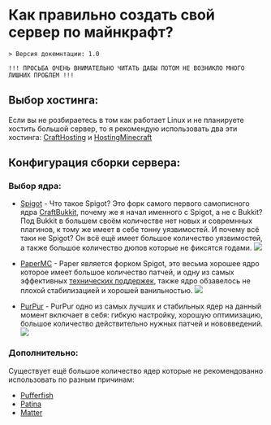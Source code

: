 # Как правильно создать свой сервер по майнкрафт?
```
> Версия докемнтации: 1.0

!!! ПРОСЬБА ОЧЕНЬ ВНИМАТЕЛЬНО ЧИТАТЬ ДАБЫ ПОТОМ НЕ ВОЗНИКЛО МНОГО ЛИШНИХ ПРОБЛЕМ !!!
```
## Выбор хостинга:
Если вы не розбираетесь в том как работает Linux и не планируете хостить большой сервер, то я рекомендую использовать два эти хостинга: [CraftHosting](https://craft-hosting.ru/) и [HostingMinecraft](https://hosting-minecraft.ru/)

## Конфигурация сборки сервера:
### Выбор ядра:
+ [Spigot](https://getbukkit.org/get/b78b59a4de300d2eea0ca32566df3def) -
Что такое Spigot? Это форк самого первого самописного ядра [CraftBukkit](https://getbukkit.org/download/craftbukkit), почему же я начал именного с Spigot, а не с Bukkit? Под Bukkit в большем своём количестве нет новых и совремнных плагинов, к тому же имеет в себе тонну уязвимостей. И почему всё таки не Spigot? Он всё ещё имеет большое количество уязвимостей, а также большое количество дюпов которые не фиксятся годами.
![](https://i.imgur.com/vWeEr34.png)

+ [PaperMC](https://papermc.io/downloads#Paper-1.19) -
Paper является форком Spigot, это весьма хорошее ядро которое имеет большое количество патчей, и одну из самых эффективных [технических поддержек](https://discord.gg/papermc), также ядро обзавелось не плохой стабилизацией и хорошей ванильностью.
![](https://i.imgur.com/9bsQs2k.png)
  
+  [PurPur](https://purpurmc.org/) -
PurPur одно из самых лучших и стабильных ядер на данный момент включает в себя: гибкую настройку, хорошую оптимизацию, большое количество действительно нужных патчей и нововведений.
![](https://i.imgur.com/z083rui.png)

  ### Дополнительно:
  Существует ещё большое количество ядер которые не рекомендованно использовать по разным причинам:
  + [Pufferfish](https://ci.pufferfish.host/job/Pufferfish-1.19/)
  + [Patina](https://github.com/PatinaMC/Patina)
  + [Matter](https://matter.plo.su/job/Matter-1.19/)
